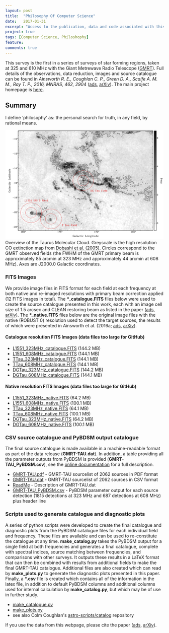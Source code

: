 ```yaml
---
layout: post
title:  "Philosophy Of Computer Science"
date:   2017-01-31
excerpt: "Access to the publication, data and code associated with this research is provided."
project: true
tags: [Computer Science, Philoshophy]
feature:
comments: true
---
```



This survey is the first in a series of surveys of star forming regions, taken at 325 and 610 MHz with the Giant Metrewave Radio Telescope ([GMRT](http://www.gmrt.ncra.tifr.res.in/)). Full details of the observations, data reduction, images and source catalogue can be found in <i>Ainsworth R. E., Coughlan C. P., Green D. A., Scaife A. M. M., Ray T. P., 2016, MNRAS, 462, 2904</i> ([ads](http://adsabs.harvard.edu/abs/2016MNRAS.462.2904A), [arXiv](https://arxiv.org/abs/1607.07245)). The main project homepage is [here](https://homepages.dias.ie/rainsworth/GMRT-TAU_catalogue.html).

## Summary

I define ‘philosophy’ as:
the personal search for truth, in any field, by rational means.

![](https://github.com/rainsworth/GMRT-TAU_catalogue/raw/master/field_files/Taurus.png)
Overview of the Taurus Molecular Cloud. Greyscale is the high resolution CO extinction map from [Dobashi et al. (2005)](http://adsabs.harvard.edu/abs/2005PASJ...57S...1D). Circles correspond to the GMRT observed fields (the FWHM of the GMRT primary beam is approximately 85 arcmin at 323 MHz and approximately 44 arcmin at 608 MHz). Axes are J2000.0 Galactic coordinates.


### FITS Images

<p>We provide image files in FITS format for each field at each frequency at both native and re-imaged resolutions with primary beam correction applied (12 FITS images in total). The <b>*_catalogue.FITS</b> files below were used to create the source catalogue presented in this work, each with an image cell size of 1.5 arcsec and CLEAN restoring beam as listed in the paper (<a href="http://adsabs.harvard.edu/abs/2016MNRAS.462.2904A">ads</a>, <a href="https://arxiv.org/abs/1607.07245">arXiv</a>). The <b>*_native.FITS</b> files below are the original image files with the native (ROBUST 0) resolution used to detect the target sources, the results of which were presented in Ainsworth et al. (2016a; <a href="http://adsabs.harvard.edu/abs/2016MNRAS.459.1248A">ads</a>, <a href="https://arxiv.org/abs/1603.06836">arXiv</a>). </p>

#### Catalogue resolution FITS Images (data files too large for GitHub)
* [L1551_323MHz_catalogue.FITS](https://homepages.dias.ie/rainsworth/GMRT-TAU_catalogue/L1551_323MHz_catalogue.FITS) (144.2 MB)
* [L1551_608MHz_catalogue.FITS](https://homepages.dias.ie/rainsworth/GMRT-TAU_catalogue/L1551_608MHz_catalogue.FITS) (144.1 MB)
* [TTau_323MHz_catalogue.FITS](https://homepages.dias.ie/rainsworth/GMRT-TAU_catalogue/TTau_323MHz_catalogue.FITS) (144.1 MB)
* [TTau_608MHz_catalogue.FITS](https://homepages.dias.ie/rainsworth/GMRT-TAU_catalogue/TTau_608MHz_catalogue.FITS) (144.1 MB)
* [DGTau_323MHz_catalogue.FITS](https://homepages.dias.ie/rainsworth/GMRT-TAU_catalogue/DGTau_323MHz_catalogue.FITS) (144.2 MB)
* [DGTau_608MHz_catalogue.FITS](https://homepages.dias.ie/rainsworth/GMRT-TAU_catalogue/DGTau_608MHz_catalogue.FITS) (144.1 MB)

#### Native resolution FITS Images (data files too large for GitHub)
* [L1551_323MHz_native.FITS](https://homepages.dias.ie/rainsworth/GMRT-TAU_catalogue/L1551_323MHz_native.FITS) (64.2 MB)
* [L1551_608MHz_native.FITS](https://homepages.dias.ie/rainsworth/GMRT-TAU_catalogue/L1551_608MHz_native.FITS) (100.1 MB)
* [TTau_323MHz_native.FITS](https://homepages.dias.ie/rainsworth/GMRT-TAU_catalogue/TTau_323MHz_native.FITS) (64.1 MB)
* [TTau_608MHz_native.FITS](https://homepages.dias.ie/rainsworth/GMRT-TAU_catalogue/TTau_608MHz_native.FITS) (100.1 MB)
* [DGTau_323MHz_native.FITS](https://homepages.dias.ie/rainsworth/GMRT-TAU_catalogue/DGTau_323MHz_native.FITS) (64.2 MB)
* [DGTau_608MHz_native.FITS](https://homepages.dias.ie/rainsworth/GMRT-TAU_catalogue/DGTau_608MHz_native.FITS) (100.1 MB)


### CSV source catalogue and PyBDSM output catalogue

The final source catalogue is made available in a machine-readable format as part of the data release (**GMRT-TAU.dat**). In addition, a table providing all the parameter outputs from PyBDSM is provided (**GMRT-TAU_PyBDSM.csv**), see the [online documentation](http://www.astron.nl/citt/pybdsm/) for a full description.
* [GMRT-TAU.pdf](https://github.com/rainsworth/GMRT-TAU_catalogue/GMRT-TAU.pdf) - GMRT-TAU sourcelist of 2062 sources in PDF format
* [GMRT-TAU.dat](https://github.com/rainsworth/GMRT-TAU_catalogue/GMRT-TAU.dat) - GMRT-TAU sourcelist of 2062 sources in CSV format
* [ReadMe](https://github.com/rainsworth/GMRT-TAU_catalogue/ReadMe) - Description of GMRT-TAU.dat
* [GMRT-TAU_PyBDSM.csv](https://github.com/rainsworth/GMRT-TAU_catalogue/GMRT-TAU_PyBDSM.csv) - PyBDSM parameter output for each source detection (1815 detections at 323 MHz and 687 detections at 608 MHz) plus header line


### Scripts used to generate catalogue and diagnostic plots

A series of python scripts were developed to create the final catalogue and diagnostic plots from the PyBDSM catalogue files for each individual field and frequency. These files are available and can be used to re-constitute the catalogue at any time. **make_catalog.py** takes the PyBDSM output for a single field at both frequencies and generates a final catalogue,  complete with spectral indices, source matching between frequencies, and comparisons with other surveys. It outputs these results in a LaTeX format that can then be combined with results from additional fields to make the final GMRT-TAU catalogue. Additional files are also created which can read by **make_plots.py** to generate the diagnostic plots presented in this paper. Finally, a <b>*.csv</b> file is created which contains all of the information in the latex file, in addition to default PyBDSM columns and additional columns used for internal calculation by **make_catalog.py**, but which may be of use in further study.
* [make_catalogue.py](https://github.com/rainsworth/GMRT-TAU_catalogue/blob/master/make_catalogue.py)
* [make_plots.py](https://github.com/rainsworth/GMRT-TAU_catalogue/blob/master/make_plots.py)
* see also Colm Coughlan's [astro-scripts/catalog](https://github.com/colmcoughlan/astro-scripts/tree/master/catalog) repository

If you use the data from this webpage, please cite the paper ([ads](http://adsabs.harvard.edu/abs/2016MNRAS.462.2904A), [arXiv](https://arxiv.org/abs/1607.07245)).
